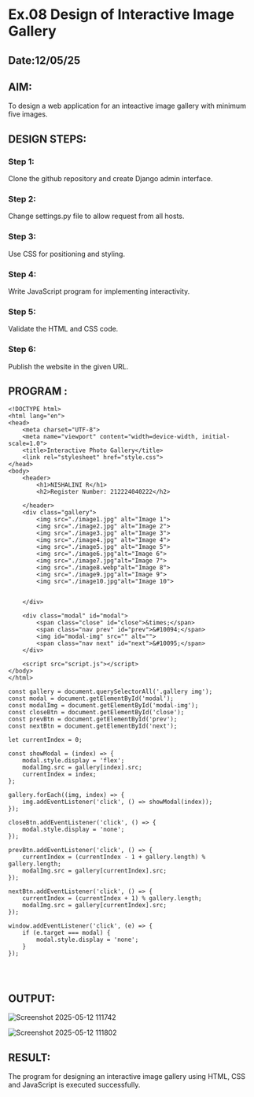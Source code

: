 # Ex.08 Design of Interactive Image Gallery
## Date:12/05/25

## AIM:
To design a web application for an inteactive image gallery with minimum five images.

## DESIGN STEPS:

### Step 1:
Clone the github repository and create Django admin interface.

### Step 2:
Change settings.py file to allow request from all hosts.

### Step 3:
Use CSS for positioning and styling.

### Step 4:
Write JavaScript program for implementing interactivity.

### Step 5:
Validate the HTML and CSS code.

### Step 6:
Publish the website in the given URL.

## PROGRAM :
```
<!DOCTYPE html>
<html lang="en">
<head>
    <meta charset="UTF-8">
    <meta name="viewport" content="width=device-width, initial-scale=1.0">
    <title>Interactive Photo Gallery</title>
    <link rel="stylesheet" href="style.css">
</head>
<body>
    <header>
        <h1>NISHALINI R</h1>
        <h2>Register Number: 212224040222</h2>
        
    </header>
    <div class="gallery">
        <img src="./image1.jpg" alt="Image 1">
        <img src="./image2.jpg" alt="Image 2">
        <img src="./image3.jpg" alt="Image 3">
        <img src="./image4.jpg" alt="Image 4">
        <img src="./image5.jpg" alt="Image 5">
        <img src="./image6.jpg"alt="Image 6">
        <img src="./image7.jpg"alt="Image 7">
        <img src="./image8.webp"alt="Image 8">
        <img src="./image9.jpg"alt="Image 9">
        <img src="./image10.jpg"alt="Image 10">

        
    </div>

    <div class="modal" id="modal">
        <span class="close" id="close">&times;</span>
        <span class="nav prev" id="prev">&#10094;</span>
        <img id="modal-img" src="" alt="">
        <span class="nav next" id="next">&#10095;</span>
    </div>

    <script src="script.js"></script>
</body>
</html>

const gallery = document.querySelectorAll('.gallery img');
const modal = document.getElementById('modal');
const modalImg = document.getElementById('modal-img');
const closeBtn = document.getElementById('close');
const prevBtn = document.getElementById('prev');
const nextBtn = document.getElementById('next');

let currentIndex = 0;

const showModal = (index) => {
    modal.style.display = 'flex';
    modalImg.src = gallery[index].src;
    currentIndex = index;
};

gallery.forEach((img, index) => {
    img.addEventListener('click', () => showModal(index));
});

closeBtn.addEventListener('click', () => {
    modal.style.display = 'none';
});

prevBtn.addEventListener('click', () => {
    currentIndex = (currentIndex - 1 + gallery.length) % gallery.length;
    modalImg.src = gallery[currentIndex].src;
});

nextBtn.addEventListener('click', () => {
    currentIndex = (currentIndex + 1) % gallery.length;
    modalImg.src = gallery[currentIndex].src;
});

window.addEventListener('click', (e) => {
    if (e.target === modal) {
        modal.style.display = 'none';
    }
});




```

## OUTPUT:

![Screenshot 2025-05-12 111742](https://github.com/user-attachments/assets/2bcbc372-f9b7-4449-bdaf-9be79192e475)


![Screenshot 2025-05-12 111802](https://github.com/user-attachments/assets/65a9cf1c-6920-41a9-a3ae-43d6779fbfe4)

## RESULT:
The program for designing an interactive image gallery using HTML, CSS and JavaScript is executed successfully.
